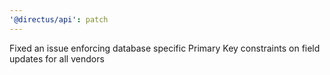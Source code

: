 ```yaml
---
'@directus/api': patch
---
```


Fixed an issue enforcing database specific Primary Key constraints on field updates for all vendors
